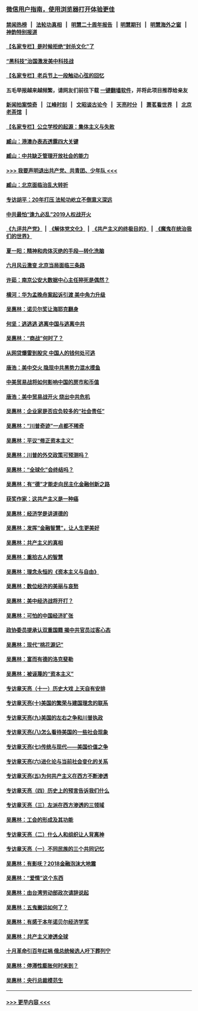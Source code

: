 ### [微信用户指南，使用浏览器打开体验更佳](https://github.com/gfw-breaker/banned-news1/blob/master/indexes/wechat-guide.md?t=0)
#### [禁闻热榜](热点新闻.md?t=0)  &nbsp;&nbsp;|&nbsp;&nbsp; [法轮功真相](https://github.com/gfw-breaker/truth/blob/master/README.md?t=0) &nbsp;&nbsp;|&nbsp;&nbsp; [明慧二十周年报告](https://github.com/gfw-breaker/mh-reports/blob/master/README.md?t=0) &nbsp;&nbsp;|&nbsp;&nbsp;[明慧期刊](https://github.com/gfw-breaker/mh-qikan) &nbsp;&nbsp;|&nbsp;&nbsp; [明慧海外之窗](https://github.com/gfw-breaker/mh-news/blob/master/README.md?t=0) &nbsp;&nbsp;|&nbsp;&nbsp; [神韵特别报道](https://github.com/gfw-breaker/mh-news/blob/master/shenyun.md?t=0)
#### [【名家专栏】是时候拒绝“封杀文化”了](../pages/nsc423/n11814093.md?t=02130402) 
#### [“黑科技”治国激发美中科技战](../pages/nsc423/n11638056.md?t=02130402) 
#### [【名家专栏】老兵节上一段触动心弦的回忆](../pages/nsc423/n11646016.md?t=02130402) 
#### 五毛举报越来越频繁，请网友们前往下载 [一键翻墙软件](https://github.com/gfw-breaker/ssr-accounts)，并将此项目推荐给亲友
#### [新闻拍案惊奇](https://github.com/gfw-breaker/banned-news1/blob/master/pages/link4.md) &nbsp;&nbsp;|&nbsp;&nbsp; [江峰时刻](https://github.com/gfw-breaker/banned-news1/blob/master/pages/link4.md) &nbsp;&nbsp;|&nbsp;&nbsp; [文昭谈古论今](https://github.com/gfw-breaker/banned-news1/blob/master/pages/link4.md) &nbsp;&nbsp;|&nbsp;&nbsp; [天亮时分](https://github.com/gfw-breaker/banned-news1/blob/master/pages/link4.md) &nbsp;&nbsp;|&nbsp;&nbsp; [萧茗看世界](https://github.com/gfw-breaker/banned-news1/blob/master/pages/link4.md) &nbsp;&nbsp;|&nbsp;&nbsp; [北京老茶馆](https://github.com/gfw-breaker/banned-news1/blob/master/pages/link4.md) &nbsp;&nbsp;|&nbsp;&nbsp; 
#### [【名家专栏】公立学校的起源：集体主义与失败](../pages/nsc423/n11601833.md?t=02130402) 
#### [臧山：港澳办表态透露四大关键](../pages/nsc423/n11421628.md?t=02130402) 
#### [臧山：中共缺乏管理开放社会的能力](../pages/nsc423/n11407457.md?t=02130402) 
#### [>>> 我要声明退出共产党、共青团、少年队 <<<](https://github.com/begood0513/goodnews/blob/master/quit/letter.md) 
#### [臧山：北京面临治乱大转折](../pages/nsc423/n11406895.md?t=02130402) 
#### [专访胡平：20年打压 法轮功屹立不倒意义深远](../pages/nsc423/n11398800.md?t=02130402) 
#### [中共最怕“逢九必乱”2019人权战开火](../pages/nsc423/n11385248.md?t=02130402) 
#### [《九评共产党》](https://github.com/begood0513/9ping.md/blob/master/README.md) &nbsp;|&nbsp; [《解体党文化》](../../../../jtdwh.md/blob/master/README.md)  &nbsp;|&nbsp; [《共产主义的终极目的》](../../../../gczydzjmd.md/blob/master/README.md) &nbsp;|&nbsp; [《魔鬼在统治我们的世界》](../../../../mgztzwmdsj.md/blob/master/README.md) 
#### [夏一阳：精神和肉体灭绝的手段—转化洗脑](../pages/nsc423/n11368250.md?t=02130402) 
#### [六月风云激变 北京当局面临三条路](../pages/nsc423/n11313668.md?t=02130402) 
#### [许茹：南京公安大数据中心主任猝死是偶然？](../pages/nsc423/n11064744.md?t=02130402) 
#### [横河：华为孟晚舟案起诉引渡 美中角力升级](../pages/nsc423/n11027230.md?t=02130402) 
#### [吴惠林：诺贝尔奖让海耶克翻身](../pages/nsc423/n10890049.md?t=02130402) 
#### [何坚：逃逃逃 逃离中国与逃离中共](../pages/nsc423/n10592891.md?t=02130402) 
#### [吴惠林：“商战”何时了？](../pages/nsc423/n10573558.md?t=02130402) 
#### [从网贷爆雷到股灾 中国人的钱何处可逃](../pages/nsc423/n10572800.md?t=02130402) 
#### [唐浩：美中交火 隐现中共黑势力混水摸鱼](../pages/nsc423/n10544040.md?t=02130402) 
#### [中美贸易战将如何影响中国的房市和币值](../pages/nsc423/n10543697.md?t=02130402) 
#### [唐浩：美中贸易战开火 烧出中共危机](../pages/nsc423/n10540126.md?t=02130402) 
#### [吴惠林：企业家是否应负较多的“社会责任”](../pages/nsc423/n10535022.md?t=02130402) 
#### [吴惠林：“川普奇迹”一点都不稀奇](../pages/nsc423/n10512808.md?t=02130402) 
#### [吴惠林：平议“修正资本主义”](../pages/nsc423/n10495724.md?t=02130402) 
#### [吴惠林：川普的外交政策可预测吗？](../pages/nsc423/n10462387.md?t=02130402) 
#### [吴惠林：“全球化”会终结吗？](../pages/nsc423/n10452838.md?t=02130402) 
#### [吴惠林：有“德”才能走向民主化金融创新之路](../pages/nsc423/n10432292.md?t=02130402) 
#### [获奖作家：这共产主义是一种癌](../pages/nsc423/n10431541.md?t=02130402) 
#### [吴惠林：经济学是讲道德的](../pages/nsc423/n10398014.md?t=02130402) 
#### [吴惠林：发挥“金融智慧”，让人生更美好](../pages/nsc423/n10375019.md?t=02130402) 
#### [吴惠林：共产主义的真相](../pages/nsc423/n10351394.md?t=02130402) 
#### [吴惠林：重拾古人的智慧](../pages/nsc423/n10337691.md?t=02130402) 
#### [吴惠林：理念永恒的《资本主义与自由》](../pages/nsc423/n10316274.md?t=02130402) 
#### [吴惠林：数位经济的美丽与哀愁](../pages/nsc423/n10292946.md?t=02130402) 
#### [吴惠林：美中经济战将开打？](../pages/nsc423/n10258825.md?t=02130402) 
#### [吴惠林：可怕的中国经济扩张](../pages/nsc423/n10219147.md?t=02130402) 
#### [政协委员提承认双重国籍 揭中共官员过客心态](../pages/nsc423/n10208809.md?t=02130402) 
#### [吴惠林：现代“桃花源记”](../pages/nsc423/n10185234.md?t=02130402) 
#### [吴惠林：富而有德的洛克斐勒](../pages/nsc423/n10142264.md?t=02130402) 
#### [吴惠林：被诬蔑的“资本主义”](../pages/nsc423/n10124816.md?t=02130402) 
#### [专访章天亮（十一）历史大戏 上天自有安排](../pages/nsc423/n10094905.md?t=02130402) 
#### [专访章天亮(十)美国的繁荣与建国理念的联系](../pages/nsc423/n10094899.md?t=02130402) 
#### [专访章天亮(九)美国的左右之争和川普执政](../pages/nsc423/n10094889.md?t=02130402) 
#### [专访章天亮(八)怎么看待美国的一些社会现象](../pages/nsc423/n10094857.md?t=02130402) 
#### [专访章天亮(七)传统与现代——美国价值之争](../pages/nsc423/n10093140.md?t=02130402) 
#### [专访章天亮(六)进化论与当前社会变化的关系](../pages/nsc423/n10092036.md?t=02130402) 
#### [专访章天亮(五)为何共产主义在西方不断渗透](../pages/nsc423/n10083620.md?t=02130402) 
#### [专访章天亮（四）历史上的预言告诉我们什么](../pages/nsc423/n10083606.md?t=02130402) 
#### [专访章天亮（三）左派在西方渗透的三领域](../pages/nsc423/n10081115.md?t=02130402) 
#### [吴惠林：工会的形成及其功能](../pages/nsc423/n10080633.md?t=02130402) 
#### [专访章天亮（二）什么人和组织让人背离神](../pages/nsc423/n10076637.md?t=02130402) 
#### [专访章天亮（一）不同民族的三个共同记忆](../pages/nsc423/n10074188.md?t=02130402) 
#### [吴惠林：有影呒？2018金融泡沫大地震](../pages/nsc423/n10040534.md?t=02130402) 
#### [吴惠林：“爱情”这个东西](../pages/nsc423/n10019423.md?t=02130402) 
#### [吴惠林：由台湾劳动部政次请辞说起](../pages/nsc423/n9979679.md?t=02130402) 
#### [吴惠林：五鬼搬运如何了？](../pages/nsc423/n9925338.md?t=02130402) 
#### [吴惠林：有感于本年诺贝尔经济学奖](../pages/nsc423/n9871883.md?t=02130402) 
#### [吴惠林：共产主义渗透全球](../pages/nsc423/n9812748.md?t=02130402) 
#### [十月革命引百年红祸 俄总统候选人吁下葬列宁](../pages/nsc423/n9810182.md?t=02130402) 
#### [吴惠林：停滞性膨胀何时来到？](../pages/nsc423/n9764136.md?t=02130402) 
#### [吴惠林：央行总裁模范生](../pages/nsc423/n9728134.md?t=02130402) 

----
#### [ >>> 更早内容 <<< ](../indexes/nsc423-earlier.md)
